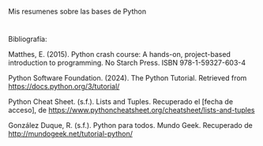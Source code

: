 Mis resumenes sobre las bases de Python
#
Bibliografía:

Matthes, E. (2015). Python crash course: A hands-on, project-based introduction to programming. No Starch Press. ISBN 978-1-59327-603-4

Python Software Foundation. (2024). The Python Tutorial. Retrieved from https://docs.python.org/3/tutorial/

Python Cheat Sheet. (s.f.). Lists and Tuples. Recuperado el [fecha de acceso], de https://www.pythoncheatsheet.org/cheatsheet/lists-and-tuples

González Duque, R. (s.f.). Python para todos. Mundo Geek. Recuperado de http://mundogeek.net/tutorial-python/
